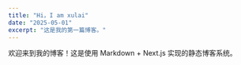 ```yaml
---
title: "Hi，I am xulai"
date: "2025-05-01"
excerpt: "这是我的第一篇博客。"
---
```


欢迎来到我的博客！这是使用 Markdown + Next.js 实现的静态博客系统。
